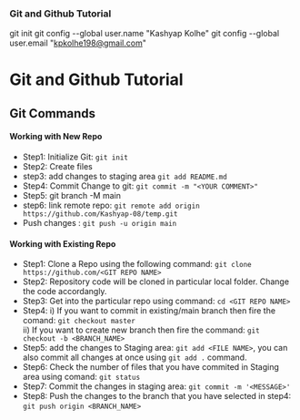 ### Git and Github Tutorial

git init
git config --global user.name "Kashyap Kolhe"
git config --global user.email "kpkolhe198@gmail.com"


# Git and Github Tutorial

## Git Commands

#### **Working with New Repo**

* Step1: Initialize Git: `git init`
* Step2: Create files
* step3: add changes to staging area `git add README.md`
* Step4: Commit Change to git: `git commit -m "<YOUR COMMENT>"`
* Step5: git branch -M main
* step6: link remote repo: `git remote add origin https://github.com/Kashyap-08/temp.git`
* Push changes : `git push -u origin main`

#### **Working with Existing Repo**

* Step1: Clone a Repo using the following command: `git clone https://github.com/<GIT REPO NAME>`
* Step2: Repository code will be cloned in particular local folder. Change the code accordangly.
* Step3: Get into the particular repo using command: `cd <GIT REPO NAME>`
* Step4: i) If you want to commit in existing/main branch then fire the comand: `git checkout master` <br />
        ii) If you want to create new branch then fire the command: `git checkout -b <BRANCH_NAME>`
* Step5: add the changes to Staging area: `git add <FILE NAME>`, you can also commit all changes at once using `git add .` command.
* Step6: Check the number of files that you have commited in Staging area using comand: `git status`
* Step7: Commit the changes in staging area:  `git commit -m '<MESSAGE>'`
* Step8: Push the changes to the branch that you have selected in step4: `git push origin <BRANCH_NAME>`
